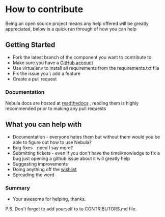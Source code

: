 # How to contribute

Being an open source project means any help offered will be greatly appreciated, below is a quick run through of how you
can help

## Getting Started

* Fork the latest branch of the component you want to contribute to
* Make sure you have a [GitHub account](https://github.com/signup/free)
* Use virtualenv to install all requirements from the requirements.txt file
* Fix the issue you \ add a feature
* Create a pull request


### Documentation

Nebula docs are hosted at [readthedocs](http://nebula.readthedocs.io/en/latest/) , reading them is highly recommended
prior to making any pull requests

## What you can help with

* Documentation - everyone hates them but without them would you be able to figure out how to use Nebula?
* Bug fixes - need I say more?
* Submitting tickets - even if you don't have the time\knowledge to fix a bug just opening a github issue about it will greatly help
* Suggesting improvements
* Doing anything off the [wishlist](http://nebula.readthedocs.io/en/latest/wishlist/)
* Spreading the word

### Summary

* Your awesome for helping, thanks.

P.S.
Don't forget to add yourself to to CONTRIBUTORS.md file.